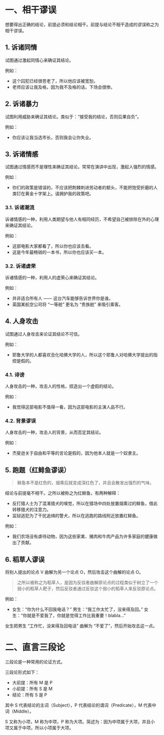 # 一、相干谬误
想要得出正确的结论，前提必须和结论相干。前提与结论不相干造成的谬误称之为相干谬误。

## 1. 诉诸同情

试图通过激起同情心来确证其结论。

例如：
* 这个囚犯已经很苍老了，所以他应该被宽恕。
* 老师应该让我及格，因为我不及格的话，下场会很惨。

## 2. 诉诸暴力

试图利用威胁来确证其结论。类似于：“接受我的结论，否则后果自负”。

例如：
* 你应该让我当选市长，否则我会让你失业。

## 3. 诉诸情感

试图通过情感而不是理性来确证其结论。常常在演讲中出现，激起人强烈的情感。

例如：
* 你们的政策是错误的，不应该把荆棘刺进劳动者的额头，不能把饱受折磨的人类钉在黄金十字架上。请拥护我的政策吧。

### 3.1. 诉诸潮流

诉诸情感的一种，利用人类期望与他人有相同经历，不希望自己被排除在外的心理来确证其结论。

例如：
* 这部电影大家都看了，所以你也应该去看。
* 这是今年最畅销的一本书，所以你也应该买一本。

### 3.2. 诉诸虚荣

诉诸情感的一种，利用人的虚荣心来确证其结论。

例如：
* 并非适合所有人 —— 这台汽车能够告诉世界你是谁。
* 英国某航空公司将 “一等舱” 更名为 “贵族舱” 来吸引乘客。

## 4. 人身攻击

试图通过人身攻击来论证其结论不可信。

例如：
* 耶鲁大学的人都喜欢丑化哈佛大学的人，所以这个耶鲁人对哈佛大学提出的指控是假的。

### 4.1. 诽谤

人身攻击的一种，攻击人的性格，捏造出一个虚假的结论。

例如：
* 我觉得这部电影不值得一看，因为这部电影的主演人品不行。

### 4.2. 背景谬误

人身攻击的一种，攻击人的背景，从而否定其结论。

例如：
* 杰斐逊关于自由和平等的言论是假的，因为他本人就是一个奴隶主。

## 5. 跑题（红鲱鱼谬误）

> 鲱鱼本不是红色的，烟熏后就变成深红色了，并且会散发出强烈的气味。

结论与前提毫不相干。之所以被称之为红鲱鱼，有两种解释：

* 反打猎人士为了混淆猎犬的嗅觉，所以在猎场中四处放置烟熏过的鲱鱼，借此转移猎犬的注意力。
* 监狱逃犯为了干扰追缉的警犬，所以在逃跑的路线附近放置红鲱鱼。

例如：
* 我们农场没有虐待动物，因为这些家禽、猪肉和牛肉产品为许多家庭的健康做出了贡献。

## 6. 稻草人谬误

将别人提出的论点 V 曲解为另一个论点 O，然后攻击这个曲解的论点 O。

> 之所以被称之为稻草人，是因为反驳者曲解原论点的过程类似于树立了一个弱小的稻草人靶子，然后反驳者通过反驳这个弱小的稻草人来反驳原论点。

例如：
* 女生：“你为什么不回我电话？” 男生：“我工作太忙了，没来得及回。” 女生：“你就是不爱我了，你就是觉得工作比我重要！blabla...”

女生把男生 “工作忙，没来得及回电话” 曲解为 “不爱了”，然后开始攻击这一点。

# 二、直言三段论

三段论是一种常用的论证方式。

三段论形式如下：
* 大前提：所有 M 是 P
* 小前提：所有 S 是 M
* 结论：所有 S 是 P

其中 S 代表结论的主词（Subject），P 代表结论的谓词（Predicate），M 代表中词（Middle）。

S 又称为小项，M 称为中项，P 称为大项。简述为：因为中项属于大项，并且小项又属于中项，所以小项属于大项。